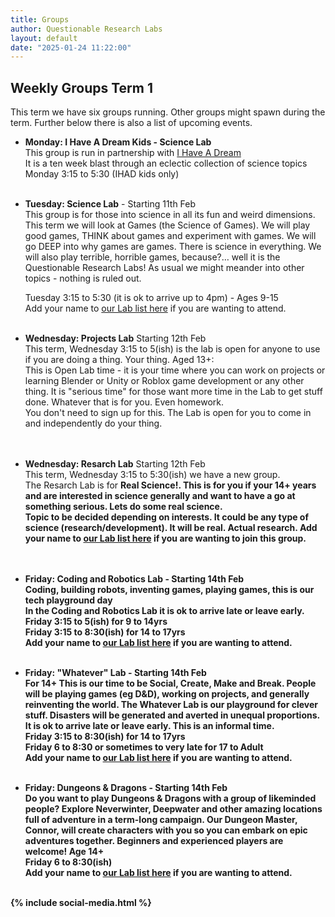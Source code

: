 ```yaml
---
title: Groups
author: Questionable Research Labs
layout: default
date: "2025-01-24 11:22:00"
---
```


## Weekly Groups Term 1 

This term we have six groups running. Other groups might spawn during the term. 
Further below there is also a list of upcoming events.

- **Monday: I Have A Dream Kids - Science Lab**<br> 
  This group is run in partnership with [I Have A Dream](https://ihaveadream.org.nz/)<br>
  It is a ten week blast through an eclectic collection of science topics<br>
  Monday 3:15 to 5:30 (IHAD kids only)<br><br>


 - **Tuesday: Science Lab** - Starting 11th Feb<br> 
   This group is for those into science in all its fun and weird dimensions.<br>
   This term we will look at Games (the Science of Games). We will play good games, THINK about games and experiment with games. We will go DEEP into why games are games. There is science in everything. We will also play terrible, horrible games, because?… well it is the Questionable Research Labs! 
   As usual we might meander into other topics - nothing is ruled out.<br>

   Tuesday 3:15 to 5:30 (it is ok to arrive up to 4pm) - Ages 9-15<br>
   Add your name to [our Lab list here](https://forms.gle/HASBnVSnxBcBa8T9A) if you are wanting to attend.<br><br>
   

 - **Wednesday: Projects Lab** Starting 12th Feb<br>
  This term, Wednesday 3:15 to 5(ish) is the lab is open for anyone to use if you are doing a thing. Your thing. Aged 13+:<br> 
    This is Open Lab time - it is your time where you can work on projects or learning Blender or Unity or Roblox game development or any other thing. It is "serious time" for those want more time in the Lab to get stuff done. Whatever that is for you. Even homework.<br>
    You don't need to sign up for this. The Lab is open for you to come in and independently do your thing.<br>
 <br><br>

 - **Wednesday: Resarch Lab** Starting 12th Feb<br>
  This term, Wednesday 3:15 to 5:30(ish) we have a new group.<br> 
  The Resarch Lab is for <b>Real Science!<b>. This is for you if your 14+ years and are interested in science generally and want to have a go at something serious. Lets do some real science.<br>
  Topic to be decided depending on interests. It could be any type of science (research/development). It will be real. Actual research. 
  Add your name to [our Lab list here](https://forms.gle/6wrqQLkxUNZQWe9Z6) if you are wanting to join this group.<br>
 <br><br>


 - **Friday: Coding and Robotics Lab** - Starting 14th Feb<br>
  Coding, building robots, inventing games, playing games, this is our tech playground day<br>
  In the Coding and Robotics Lab it is ok to arrive late or leave early.<br>
    Friday 3:15 to 5(ish) for 9 to 14yrs<br> 
    Friday 3:15 to 8:30(ish) for 14 to 17yrs<br>
  Add your name to [our Lab list here](https://forms.gle/wAmY8Ti9oGLxfZHM6) if you are wanting to attend. <br><br>
    

 - **Friday: "Whatever" Lab**  - Starting 14th Feb<br>
  For 14+ This is our time to be Social, Create, Make and Break. People will be playing games (eg D&D), working on projects, and generally reinventing the world. The Whatever Lab is our playground for clever stuff. Disasters will be generated and averted in unequal proportions. <br>
  It is ok to arrive late or leave early. This is an informal time.<br>
    Friday 3:15 to 8:30(ish) for 14 to 17yrs<br>
    Friday 6 to 8:30 or sometimes to very late for 17 to Adult<br>
  Add your name to [our Lab list here](https://forms.gle/9LUbMVmLVaAtKdsVA) if you are wanting to attend.<br><br>
    

 - **Friday: Dungeons & Dragons** - Starting 14th Feb<br>
  Do you want to play Dungeons & Dragons with a group of likeminded people? Explore Neverwinter, Deepwater and other amazing locations full of adventure in a term-long campaign. Our Dungeon Master, Connor, will create characters with you so you can embark on epic adventures together. Beginners and experienced players are welcome! Age 14+ <br>
    Friday 6 to 8:30(ish)<br>
  Add your name to [our Lab list here](https://forms.gle/o8Lsw65XP2cobWMm7) if you are wanting to attend.<br><br>





{% include social-media.html %}